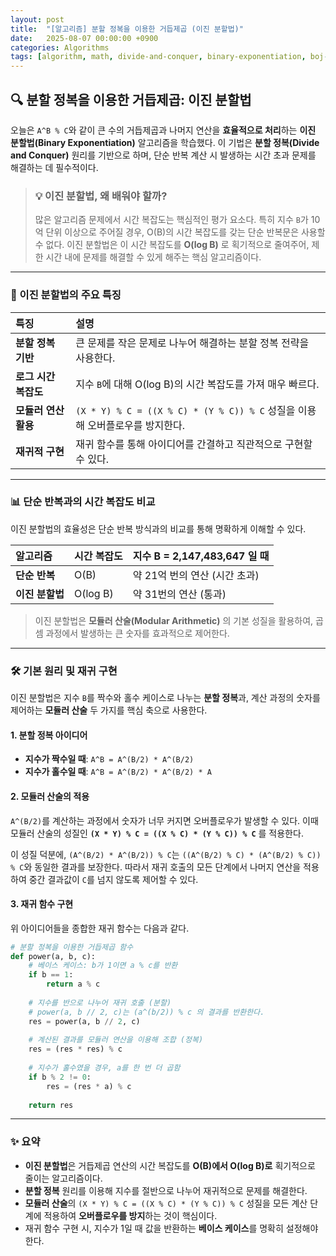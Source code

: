 ```yaml
---
layout: post
title:  "[알고리즘] 분할 정복을 이용한 거듭제곱 (이진 분할법)"
date:   2025-08-07 00:00:00 +0900
categories: Algorithms
tags: [algorithm, math, divide-and-conquer, binary-exponentiation, boj-1629]
---
```


## 🔍 분할 정복을 이용한 거듭제곱: 이진 분할법

오늘은 `A^B % C`와 같이 큰 수의 거듭제곱과 나머지 연산을 **효율적으로 처리**하는 **이진 분할법(Binary Exponentiation)** 알고리즘을 학습했다. 이 기법은 **분할 정복(Divide and Conquer)** 원리를 기반으로 하며, 단순 반복 계산 시 발생하는 시간 초과 문제를 해결하는 데 필수적이다.

> ### 💡 이진 분할법, 왜 배워야 할까?
> 많은 알고리즘 문제에서 시간 복잡도는 핵심적인 평가 요소다. 특히 지수 `B`가 10억 단위 이상으로 주어질 경우, O(B)의 시간 복잡도를 갖는 단순 반복문은 사용할 수 없다. 이진 분할법은 이 시간 복잡도를 **O(log B)** 로 획기적으로 줄여주어, 제한 시간 내에 문제를 해결할 수 있게 해주는 핵심 알고리즘이다.

---

### 🚀 이진 분할법의 주요 특징

| 특징 | 설명 |
| :--- | :--- |
| **분할 정복 기반** | 큰 문제를 작은 문제로 나누어 해결하는 분할 정복 전략을 사용한다. |
| **로그 시간 복잡도** | 지수 `B`에 대해 O(log B)의 시간 복잡도를 가져 매우 빠르다. |
| **모듈러 연산 활용** | `(X * Y) % C = ((X % C) * (Y % C)) % C` 성질을 이용해 오버플로우를 방지한다. |
| **재귀적 구현** | 재귀 함수를 통해 아이디어를 간결하고 직관적으로 구현할 수 있다. |

---

### 📊 단순 반복과의 시간 복잡도 비교

이진 분할법의 효율성은 단순 반복 방식과의 비교를 통해 명확하게 이해할 수 있다.

| **알고리즘** | **시간 복잡도** | **지수 B = 2,147,483,647 일 때** |
| :--- | :--- | :--- |
| **단순 반복** | O(B) | 약 21억 번의 연산 (시간 초과) |
| **이진 분할법** | O(log B) | 약 31번의 연산 (통과) |

> 이진 분할법은 **모듈러 산술(Modular Arithmetic)** 의 기본 성질을 활용하여, 곱셈 과정에서 발생하는 큰 숫자를 효과적으로 제어한다.

---

### 🛠️ 기본 원리 및 재귀 구현

이진 분할법은 지수 `B`를 짝수와 홀수 케이스로 나누는 **분할 정복**과, 계산 과정의 숫자를 제어하는 **모듈러 산술** 두 가지를 핵심 축으로 사용한다.

#### 1. 분할 정복 아이디어
- **지수가 짝수일 때**: `A^B = A^(B/2) * A^(B/2)`
- **지수가 홀수일 때**: `A^B = A^(B/2) * A^(B/2) * A`

#### 2. 모듈러 산술의 적용

`A^(B/2)`를 계산하는 과정에서 숫자가 너무 커지면 오버플로우가 발생할 수 있다. 이때 모듈러 산술의 성질인 **`(X * Y) % C = ((X % C) * (Y % C)) % C`** 를 적용한다. 

이 성질 덕분에, `(A^(B/2) * A^(B/2)) % C`는 `((A^(B/2) % C) * (A^(B/2) % C)) % C`와 동일한 결과를 보장한다. 따라서 재귀 호출의 모든 단계에서 나머지 연산을 적용하여 중간 결과값이 `C`를 넘지 않도록 제어할 수 있다.

#### 3. 재귀 함수 구현
위 아이디어들을 종합한 재귀 함수는 다음과 같다.

```python
# 분할 정복을 이용한 거듭제곱 함수
def power(a, b, c):
    # 베이스 케이스: b가 1이면 a % c를 반환
    if b == 1:
        return a % c
    
    # 지수를 반으로 나누어 재귀 호출 (분할)
    # power(a, b // 2, c)는 (a^(b/2)) % c 의 결과를 반환한다.
    res = power(a, b // 2, c)
    
    # 계산된 결과를 모듈러 연산을 이용해 조합 (정복)
    res = (res * res) % c
    
    # 지수가 홀수였을 경우, a를 한 번 더 곱함
    if b % 2 != 0:
        res = (res * a) % c
        
    return res
```

---

### ✨ 요약

- **이진 분할법**은 거듭제곱 연산의 시간 복잡도를 **O(B)에서 O(log B)로** 획기적으로 줄이는 알고리즘이다.
- **분할 정복** 원리를 이용해 지수를 절반으로 나누어 재귀적으로 문제를 해결한다.
- **모듈러 산술**의 `(X * Y) % C = ((X % C) * (Y % C)) % C` 성질을 모든 계산 단계에 적용하여 **오버플로우를 방지**하는 것이 핵심이다.
- 재귀 함수 구현 시, 지수가 1일 때 값을 반환하는 **베이스 케이스**를 명확히 설정해야 한다.
